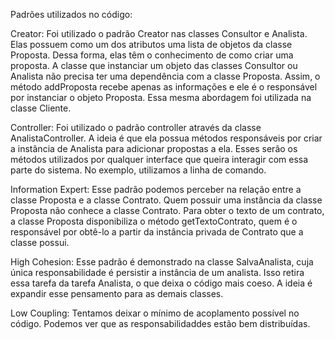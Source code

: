 Padrões utilizados no código:

Creator:
	Foi utilizado o padrão Creator nas classes Consultor e Analista. Elas possuem como um dos atributos uma lista de objetos da classe Proposta. Dessa forma, elas têm o conhecimento de como criar uma proposta. A classe que instanciar um objeto das classes Consultor ou Analista não precisa ter uma dependência com a classe Proposta. 
	Assim, o método addProposta recebe apenas as informações e ele é o responsável por instanciar o objeto Proposta.
	Essa mesma abordagem foi utilizada na classe Cliente.
	
Controller:
	Foi utilizado o padrão controller através da classe AnalistaController. A ideia é que ela possua métodos responsáveis por criar a instância de Analista para adicionar propostas a ela.
	Esses serão os métodos utilizados por qualquer interface que queira interagir com essa parte do sistema. No exemplo, utilizamos a linha de comando.
	
Information Expert:
	Esse padrão podemos perceber na relação entre a classe Proposta e a classe Contrato. Quem possuir uma instância da classe Proposta não conhece a classe Contrato. Para obter o texto de um contrato,
	a classe Proposta disponibiliza o método getTextoContrato, quem é o responsável por obtê-lo a partir da instância privada de Contrato que a classe possui.

High Cohesion:
	Esse padrão é demonstrado na classe SalvaAnalista, cuja única responsabilidade é persistir a instância de um analista. Isso retira essa tarefa da tarefa Analista, o que deixa o código mais coeso.
	A ideia é expandir esse pensamento para as demais classes.

Low Coupling:
	Tentamos deixar o mínimo de acoplamento possível no código. Podemos ver que as responsabilidaddes estão bem distribuídas.
